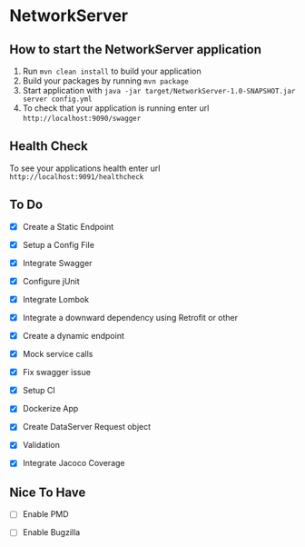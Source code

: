 # NetworkServer

How to start the NetworkServer application
---

1. Run `mvn clean install` to build your application
1. Build your packages by running `mvn package`
1. Start application with `java -jar target/NetworkServer-1.0-SNAPSHOT.jar server config.yml`
1. To check that your application is running enter url `http://localhost:9090/swagger`

Health Check
---

To see your applications health enter url `http://localhost:9091/healthcheck`


## To Do
- [x] Create a Static Endpoint
- [x] Setup a Config File
- [x] Integrate Swagger
- [x] Configure jUnit
- [x] Integrate Lombok
- [x] Integrate a downward dependency using Retrofit or other
- [x] Create a dynamic endpoint
- [x] Mock service calls
- [x] Fix swagger issue
- [x] Setup CI
- [x] Dockerize App
- [x] Create DataServer Request object
- [X] Validation
- [x] Integrate Jacoco Coverage
  

## Nice To Have
- [ ] Enable PMD
- [ ] Enable Bugzilla

